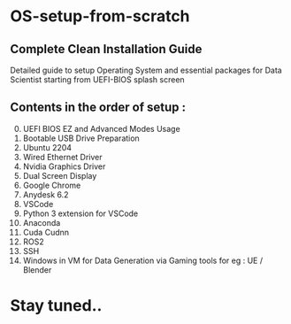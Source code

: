 # OS-setup-from-scratch
## Complete Clean Installation Guide 
Detailed guide to setup Operating System and essential packages for Data Scientist starting from UEFI-BIOS splash screen

## Contents in the order of setup :

0. UEFI BIOS EZ and Advanced Modes Usage
1. Bootable USB Drive Preparation
2. Ubuntu 2204
3. Wired Ethernet Driver
4. Nvidia Graphics Driver
5. Dual Screen Display
6. Google Chrome
7. Anydesk 6.2
8. VSCode
9. Python 3 extension for VSCode
10. Anaconda
11. Cuda Cudnn
12. ROS2
13. SSH
14. Windows in VM for Data Generation via Gaming tools for eg : UE / Blender

# Stay tuned..

